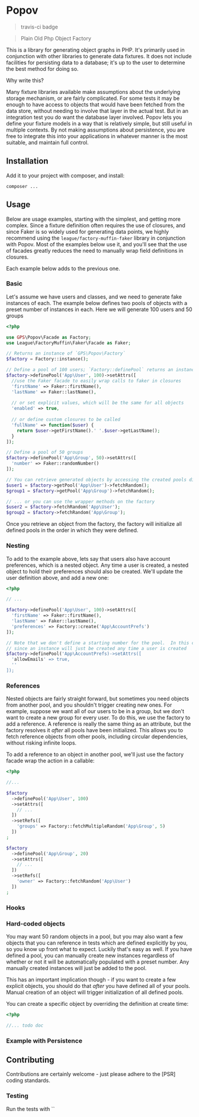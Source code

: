 # Popov #

> travis-ci badge

> Plain Old Php Object Factory

This is a library for generating object graphs in PHP.  It's primarily used in conjunction with other libraries to generate data fixtures.  It does not include facilities for persisting data to a database; it's up to the user to determine the best method for doing so.

Why write this?

Many fixture libraries available make assumptions about the underlying storage mechanism, or are fairly complicated.  For some tests it may be enough to have access to objects that would have been fetched from the data store, without needing to involve that layer in the actual test.  But in an integration test you do want the database layer involved.  Popov lets you define your fixture models in a way that is relatively simple, but still useful in multiple contexts.  By not making assumptions about persistence, you are free to integrate this into your applications in whatever manner is the most suitable, and maintain full control.

## Installation ##

Add it to your project with composer, and install:

```
composer ...
```

## Usage ##

Below are usage examples, starting with the simplest, and getting more complex.  Since a fixture definition often requires the use of closures, and since Faker is so widely used for generating data points, we highly recommend using the `league/factory-muffin-faker` library in conjunction with Popov.  Most of the examples below use it, and you'll see that the use of facades greatly reduces the need to manually wrap field definitions in closures.

Each example below adds to the previous one.

### Basic ###

Let's assume we have users and classes, and we need to generate fake instances of each.  The example below defines two pools of objects with a preset number of instances in each.  Here we will generate 100 users and 50 groups

```php
<?php

use GPS\Popov\Facade as Factory;
use League\FactoryMuffin\Faker\Facade as Faker;

// Returns an instance of `GPS\Popov\Factory`
$factory = Factory::instance();

// Define a pool of 100 users; `Factory::definePool` returns an instance of `GPS\Popov\Definition`
$factory->definePool('App\User', 100)->setAttrs([
  //use the Faker facade to easily wrap calls to faker in closures
  'firstName' => Faker::firstName(),
  'lastName' => Faker::lastName(),
  
  // or set explicit values, which will be the same for all objects
  'enabled' => true,
  
  // or define custom closures to be called
  'fullName' => function($user) {
    return $user->getFirstName().' '.$user->getLastName();
  }
]);

// Define a pool of 50 groups
$factory->definePool('App\Group', 50)->setAttrs([
  'number' => Faker::randomNumber()
]);

// You can retrieve generated objects by accessing the created pools directly...
$user1 = $factory->getPool('App\User')->fetchRandom();
$group1 = $factory->getPool('App\Group')->fetchRandom();

// ... or you can use the wrapper methods on the factory
$user2 = $factory->fetchRandom('App\User');
$group2 = $factory->fetchRandom('App\Group');
```

Once you retrieve an object from the factory, the factory will initialize all defined pools in the order in which they were defined.

### Nesting ###

To add to the example above, lets say that users also have account preferences, which is a nested object.  Any time a user is created, a nested object to hold their preferences should also be created.  We'll update the user definition above, and add a new one:

```php
<?php

// ...

$factory->definePool('App\User', 100)->setAttrs([
  'firstName' => Faker::firstName(),
  'lastName' => Faker::lastName(),
  'preferences' => Factory::create('App\AccountPrefs')
]);

// Note that we don't define a starting number for the pool.  In this case there is no need
// since an instance will just be created any time a user is created
$factory->definePool('App\AccountPrefs)->setAttrs([
  'allowEmails' => true,
  ''
]);

```

### References ###

Nested objects are fairly straight forward, but sometimes you need objects from another pool, and you shouldn't trigger creating new ones.  For example, suppose we want all of our users to be in a group, but we don't want to create a new group for every user.  To do this, we use the factory to add a reference.  A reference is really the same thing as an attribute, but the factory resolves it *after* all pools have been initialized.  This allows you to fetch reference objects from other pools, including circular dependencies, without risking infinite loops.

To add a reference to an object in another pool, we'll just use the factory facade wrap the action in a callable:

```php
<?php

//...

$factory
  ->definePool('App\User', 100)
  ->setAttrs([
    // ...
  ])
  ->setRefs([
    'groups' => Factory::fetchMultipleRandom('App\Group', 5)
  ])
;

$factory
  ->definePool('App\Group', 20)
  ->setAttrs([
    // ...
  ])
  ->setRefs([
    'owner' => Factory::fetchRandom('App\User')
  ])
;

```

### Hooks ###

### Hard-coded objects ###

You may want 50 random objects in a pool, but you may also want a few objects that you can reference in tests which are defined explicitly by you, so you know up front what to expect.  Luckily that's easy as well.  If you have defined a pool, you can manually create new instances regardless of whether or not it will be automatically populated with a preset number.  Any manually created instances will just be added to the pool.

This has an important implication though - if you want to create a few explicit objects, you should do that *after* you have defined all of your pools.  Manual creation of an object will trigger initialization of all defined pools.

You can create a specific object by overriding the definition at create time:

```php
<?php

//... todo doc

```

### Example with Persistence ###

## Contributing ##

Contributions are certainly welcome - just please adhere to the [PSR] coding standards.

### Testing ###

Run the tests with ``